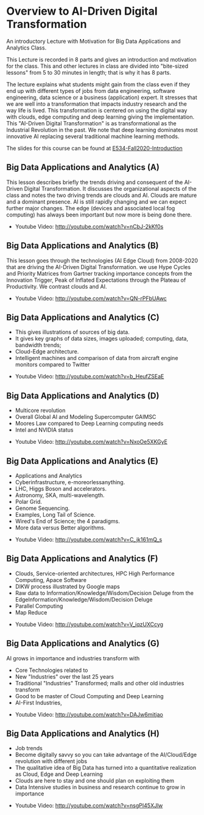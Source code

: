 #   Overview to AI-Driven Digital Transformation

An introductory Lecture with Motivation
for Big Data Applications and Analytics Class. 

This Lecture is recorded in 8 parts and gives an introduction and
motivation for the class. This and other lectures in class are divided
into "bite-sized lessons" from 5 to 30 minutes in length; that is why it
has 8 parts.

The lecture explains what students might gain from the class even if they
end up with different types of jobs from data engineering, software
engineering, data science or a business (application) expert. It
stresses that we are well into a transformation that impacts industry
research and the way life is lived. This transformation is centered on
using the digital way with clouds, edge computing and deep learning
giving the implementation. This "AI-Driven Digital Transformation" is as
transformational as the Industrial Revolution in the past. We note that
deep learning dominates most innovative AI replacing several traditional
machine learning methods.

The slides for this course can be found at
[E534-Fall2020-Introduction](https://docs.google.com/presentation/d/1ztKIAb6GaIcaOtiyWEHuRdR9z2xPyucgbhw-EpiDIRI/edit#slide=id.g94cec20bdc_0_240)


##  Big Data Applications and Analytics (A)

This lesson describes briefly the trends driving and consequent of the
AI-Driven Digital Transformation. It discusses the organizational
aspects of the class and notes the two driving trends are clouds and AI.
Clouds are mature and a dominant presence. AI is still rapidly changing
and we can expect further major changes. The edge (devices and
associated local fog computing) has always been important but now more
is being done there.

* Youtube Video: <http://youtube.com/watch?v=nCbJ-2kKf0s>

##  Big Data Applications and Analytics (B)

This lesson goes through the technologies (AI Edge Cloud) from 2008-2020
that are driving the AI-Driven Digital Transformation. we use Hype
Cycles and Priority Matrices from Gartner tracking importance concepts
from the Innovation Trigger, Peak of Inflated Expectations through the
Plateau of Productivity. We contrast clouds and AI.

* Youtube Video: <http://youtube.com/watch?v=QN-rPFbUAwc>

##  Big Data Applications and Analytics (C)

-   This gives illustrations of sources of big data.
-   It gives key graphs of data sizes, images uploaded; computing, data,
    bandwidth trends;
-   Cloud-Edge architecture.
-   Intelligent machines and comparison of data from aircraft engine
    monitors compared to Twitter

* Youtube Video: <http://youtube.com/watch?v=b_HeufZSEaE>

##  Big Data Applications and Analytics (D)

-   Multicore revolution
-   Overall Global AI and Modeling Supercomputer GAIMSC
-   Moores Law compared to Deep Learning computing needs
-   Intel and NVIDIA status

* Youtube Video: <http://youtube.com/watch?v=NxoOe5XKGyE>

##  Big Data Applications and Analytics (E)

-   Applications and Analytics
-   Cyberinfrastructure, e-moreorlessanything.
-   LHC, Higgs Boson and accelerators.
-   Astronomy, SKA, multi-wavelength.
-   Polar Grid.
-   Genome Sequencing.
-   Examples, Long Tail of Science.
-   Wired's End of Science; the 4 paradigms.
-   More data versus Better algorithms.

* Youtube Video: <http://youtube.com/watch?v=C_jk161mQ_s>

##  Big Data Applications and Analytics (F)

-   Clouds, Service-oriented architectures, HPC High Performance
    Computing, Apace Software
-   DIKW process illustrated by Google maps
-   Raw data to Information/Knowledge/Wisdom/Decision Deluge from the
    EdgeInformation/Knowledge/Wisdom/Decision Deluge
-   Parallel Computing
-   Map Reduce

* Youtube Video: <http://youtube.com/watch?v=V_iqzUXCcyg>

##  Big Data Applications and Analytics (G)

AI grows in importance and industries transform with

-   Core Technologies related to
-   New "Industries" over the last 25 years
-   Traditional "Industries" Transformed; malls and other old industries
    transform
-   Good to be master of Cloud Computing and Deep Learning
-   AI-First Industries,

* Youtube Video: <http://youtube.com/watch?v=DAJw6mitjao>

##  Big Data Applications and Analytics (H)

-   Job trends
-   Become digitally savvy so you can take advantage of the
    AI/Cloud/Edge revolution with different jobs
-   The qualitative idea of Big Data has turned into a quantitative
    realization as Cloud, Edge and Deep Learning
-   Clouds are here to stay and one should plan on exploiting them
-   Data Intensive studies in business and research continue to grow in
    importance

* Youtube Video: <http://youtube.com/watch?v=nsgPI45XJlw>
